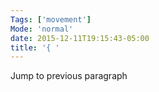 ```yaml
---
Tags: ['movement']
Mode: 'normal'
date: 2015-12-11T19:15:43-05:00
title: '{ '
---
```


Jump to previous paragraph
